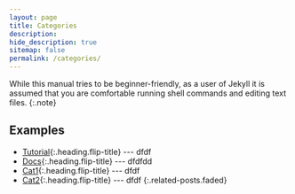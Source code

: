 ```yaml
---
layout: page
title: Categories
description: 
hide_description: true
sitemap: false
permalink: /categories/
---
```


While this manual tries to be beginner-friendly, as a user of Jekyll it is assumed that you are comfortable running shell commands and editing text files.
{:.note}


## Examples
* [Tutorial]{:.heading.flip-title} --- dfdf
* [Docs]{:.heading.flip-title} --- dfdfdd
* [Cat1]{:.heading.flip-title} --- dfdf
* [Cat2]{:.heading.flip-title} --- dfdf
{:.related-posts.faded}

[Tutorial]: ../tutorial/
[Docs]: ../posts/docs/
[Cat1]: ../cat1/
[Cat2]: ../cat2-2/